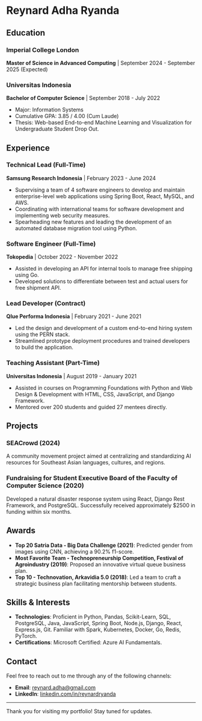 # Reynard Adha Ryanda

## Education

### Imperial College London
**Master of Science in Advanced Computing** | September 2024 - September 2025 (Expected)

### Universitas Indonesia
**Bachelor of Computer Science** | September 2018 - July 2022
- Major: Information Systems
- Cumulative GPA: 3.85 / 4.00 (Cum Laude)
- Thesis: Web-based End-to-end Machine Learning and Visualization for Undergraduate Student Drop Out.

## Experience

### Technical Lead (Full-Time)
**Samsung Research Indonesia** | February 2023 - June 2024
- Supervising a team of 4 software engineers to develop and maintain enterprise-level web applications using Spring Boot, React, MySQL, and AWS.
- Coordinating with international teams for software development and implementing web security measures.
- Spearheading new features and leading the development of an automated database migration tool using Python.

### Software Engineer (Full-Time)
**Tokopedia** | October 2022 - November 2022
- Assisted in developing an API for internal tools to manage free shipping using Go.
- Developed solutions to differentiate between test and actual users for free shipment API.

### Lead Developer (Contract)
**Qlue Performa Indonesia** | February 2021 - June 2021
- Led the design and development of a custom end-to-end hiring system using the PERN stack.
- Streamlined prototype deployment procedures and trained developers to build the application.

### Teaching Assistant (Part-Time)
**Universitas Indonesia** | August 2019 - January 2021
- Assisted in courses on Programming Foundations with Python and Web Design & Development with HTML, CSS, JavaScript, and Django Framework.
- Mentored over 200 students and guided 27 mentees directly.

## Projects

### SEACrowd (2024)
A community movement project aimed at centralizing and standardizing AI resources for Southeast Asian languages, cultures, and regions.

### Fundraising for Student Executive Board of the Faculty of Computer Science (2020)
Developed a natural disaster response system using React, Django Rest Framework, and PostgreSQL. Successfully received approximately $2500 in funding within six months.

## Awards

- **Top 20 Satria Data - Big Data Challenge (2021)**: Predicted gender from images using CNN, achieving a 90.2% f1-score.
- **Most Favorite Team - Technopreneurship Competition, Festival of Agroindustry (2019)**: Proposed an innovative virtual queue business plan.
- **Top 10 - Technovation, Arkavidia 5.0 (2018)**: Led a team to craft a strategic business plan facilitating mentorship between students.

## Skills & Interests

- **Technologies**: Proficient in Python, Pandas, Scikit-Learn, SQL, PostgreSQL, Java, JavaScript, Spring Boot, Node.js, Django, React, Express.js, Git. Familiar with Spark, Kubernetes, Docker, Go, Redis, PyTorch.
- **Certifications**: Microsoft Certified: Azure AI Fundamentals.

## Contact

Feel free to reach out to me through any of the following channels:

- **Email**: [reynard.adha@gmail.com](mailto:reynard.adha@gmail.com)
- **LinkedIn**: [linkedin.com/in/reynardryanda](https://www.linkedin.com/in/reynardryanda)

---

Thank you for visiting my portfolio! Stay tuned for updates.
